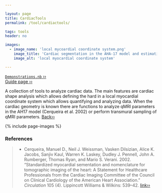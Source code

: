 ```yaml
---

layout: page
title: CardiacTools
permalink: /tool/cardiactools/

tags: tools
header: no

images:
  - image_name: 'local mycoardial coordinate system.png'
    image_title: 'Cardiac segmentation in the AHA-17 model and estimation of the local local myocardial coordinate system.'
    image_alt: 'local myocardial coordinate system'

---
```


[`Demonstrations.nb` ››](/doc/demo/) <br>
[Guide page ››](/assets/htmldoc/html/guide/CardiacTools.html) 

A collection of tools to analyze cardiac data. The main features are
cardiac shape analysis which allows defining the hard in a local
myocardial coordinate system which allows quantifying and analyzing
data. When the cardiac geometry is known there are functions to analyze
qMRI parameters in the AH17 model (Cerqueira et al. 2002) or perform
transmural sampling of qMRI parameters. [Back››](/tool/)

{% include page-images %}

### References

> - Cerqueira, Manuel D., Neil J. Weissman, Vasken Dilsizian, Alice K.
Jacobs, Sanjiv Kaul, Warren K. Laskey, Dudley J. Pennell, John A.
Rumberger, Thomas Ryan, and Mario S. Verani. 2002. “Standardized
myocardial sementation and nomenclature for tomographic imaging of the
heart: A Statement for Healthcare Professionals from the Cardiac Imaging
Committee of the Council on Clinical Cardiology of the American Heart
Association.” *Circulation* 105 (4). Lippincott Williams & Wilkins:
539–42. [link››](https://doi.org/10.1161/hc0402.102975)